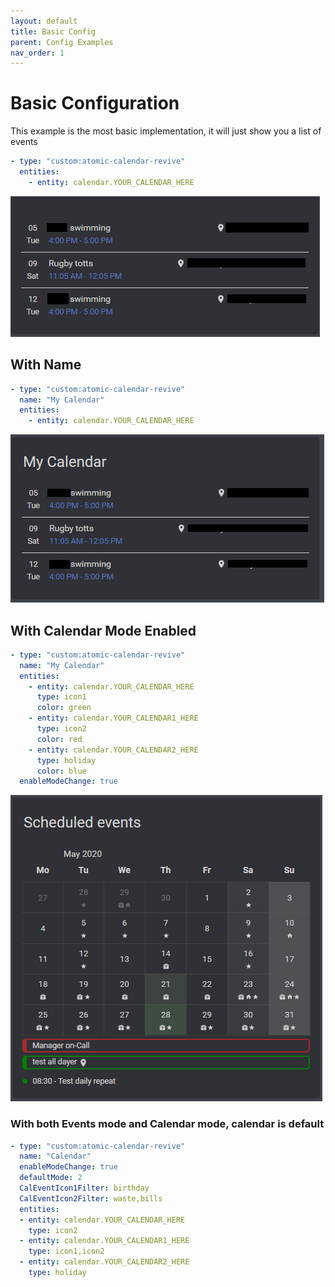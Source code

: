 ```yaml
---
layout: default
title: Basic Config
parent: Config Examples
nav_order: 1
---
```


# Basic Configuration

This example is the most basic implementation, it will just show you a list of events

```yaml
- type: "custom:atomic-calendar-revive"
  entities:
    - entity: calendar.YOUR_CALENDAR_HERE
```

![screenshot](../assets/img/screenshots/basic_config_example.png)

## With Name

```yaml
- type: "custom:atomic-calendar-revive"
  name: "My Calendar"
  entities:
    - entity: calendar.YOUR_CALENDAR_HERE
```

![screenshot](../assets/img/screenshots/basic_config_name_example.png)

## With Calendar Mode Enabled

```yaml
- type: "custom:atomic-calendar-revive"
  name: "My Calendar"
  entities:
    - entity: calendar.YOUR_CALENDAR_HERE
      type: icon1
      color: green
    - entity: calendar.YOUR_CALENDAR1_HERE
      type: icon2
      color: red
    - entity: calendar.YOUR_CALENDAR2_HERE
      type: holiday
      color: blue
  enableModeChange: true

```

![screenshot](../assets/img/screenshots/basic_config_calendar_example.png)

### With both Events mode and Calendar mode, calendar is default

```yaml
- type: "custom:atomic-calendar-revive"
  name: "Calendar"
  enableModeChange: true
  defaultMode: 2
  CalEventIcon1Filter: birthday
  CalEventIcon2Filter: waste,bills
  entities:
  - entity: calendar.YOUR_CALENDAR_HERE
    type: icon2
  - entity: calendar.YOUR_CALENDAR1_HERE
    type: icon1,icon2
  - entity: calendar.YOUR_CALENDAR2_HERE
    type: holiday
```

